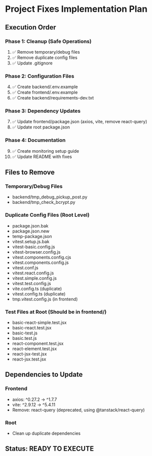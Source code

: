 # Project Fixes Implementation Plan

## Execution Order

### Phase 1: Cleanup (Safe Operations)
1. ✅ Remove temporary/debug files
2. ✅ Remove duplicate config files
3. ✅ Update .gitignore

### Phase 2: Configuration Files
4. ✅ Create backend/.env.example
5. ✅ Create frontend/.env.example
6. ✅ Create backend/requirements-dev.txt

### Phase 3: Dependency Updates
7. ✅ Update frontend/package.json (axios, vite, remove react-query)
8. ✅ Update root package.json

### Phase 4: Documentation
9. ✅ Create monitoring setup guide
10. ✅ Update README with fixes

## Files to Remove

### Temporary/Debug Files
- backend/tmp_debug_pickup_post.py
- backend/tmp_check_bcrypt.py

### Duplicate Config Files (Root Level)
- package.json.bak
- package.json.new
- temp-package.json
- vitest.setup.js.bak
- vitest-basic.config.js
- vitest-browser.config.js
- vitest.components.config.cjs
- vitest.components.config.js
- vitest.conf.js
- vitest.react.config.js
- vitest.simple.config.js
- vitest.test.config.js
- vite.config.ts (duplicate)
- vitest.config.ts (duplicate)
- tmp.vitest.config.js (in frontend)

### Test Files at Root (Should be in frontend/)
- basic-react-simple.test.jsx
- basic-react.test.jsx
- basic-test.js
- basic.test.js
- react-component.test.jsx
- react-element.test.jsx
- react-jsx-test.jsx
- react-jsx.test.jsx

## Dependencies to Update

### Frontend
- axios: ^0.27.2 → ^1.7.7
- vite: ^2.9.12 → ^5.4.11
- Remove: react-query (deprecated, using @tanstack/react-query)

### Root
- Clean up duplicate dependencies

## Status: READY TO EXECUTE
